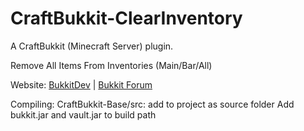 CraftBukkit-ClearInventory
===========

A CraftBukkit (Minecraft Server) plugin.

Remove All Items From Inventories (Main/Bar/All)

Website: [BukkitDev](http://dev.bukkit.org/server-mods/clearinventory/) |  [Bukkit Forum](http://forums.bukkit.org/threads/10590)

Compiling:
CraftBukkit-Base/src: add to project as source folder
Add bukkit.jar and vault.jar to build path
